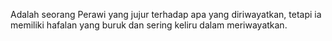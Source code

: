 Adalah seorang Perawi yang jujur ​​terhadap apa yang diriwayatkan, tetapi ia memiliki hafalan yang buruk dan sering keliru dalam meriwayatkan.

